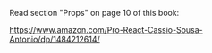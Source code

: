 Read section "Props" on page 10 of this book:

https://www.amazon.com/Pro-React-Cassio-Sousa-Antonio/dp/1484212614/